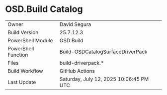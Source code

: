 ﻿# OSD.Build Catalog

| | |
|-|-|
| Owner | David Segura |
| Build Version | 25.7.12.3 |
| PowerShell Module | OSD.Build |
| PowerShell Function | Build-OSDCatalogSurfaceDriverPack |
| Files | build-driverpack.* |
| Build Workflow | GitHub Actions |
| Last Update | Saturday, July 12, 2025 10:06:45 PM UTC |
